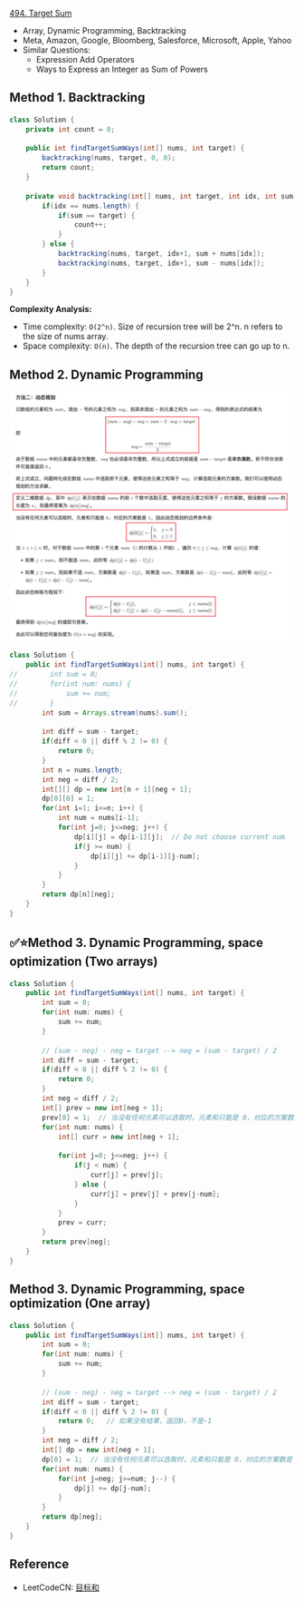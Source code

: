 [494. Target Sum](https://leetcode.com/problems/target-sum/)

* Array, Dynamic Programming, Backtracking
* Meta, Amazon, Google, Bloomberg, Salesforce, Microsoft, Apple, Yahoo
* Similar Questions:
  * Expression Add Operators
  * Ways to Express an Integer as Sum of Powers


## Method 1. Backtracking
```java
class Solution {
    private int count = 0;

    public int findTargetSumWays(int[] nums, int target) {
        backtracking(nums, target, 0, 0);
        return count;
    }

    private void backtracking(int[] nums, int target, int idx, int sum) {
        if(idx == nums.length) {
            if(sum == target) {
                count++;
            }
        } else {
            backtracking(nums, target, idx+1, sum + nums[idx]);
            backtracking(nums, target, idx+1, sum - nums[idx]);
        }
    }
}
```
**Complexity Analysis:**
* Time complexity: `O(2^n)`. Size of recursion tree will be 2^n. n refers to the size of nums array.
* Space complexity: `O(n)`. The depth of the recursion tree can go up to n.


## Method 2. Dynamic Programming
![](images/0494_DynamicProgramming.png)
```java
class Solution {
    public int findTargetSumWays(int[] nums, int target) {
//        int sum = 0;
//        for(int num: nums) {
//            sum += num;
//        }
        int sum = Arrays.stream(nums).sum();

        int diff = sum - target;
        if(diff < 0 || diff % 2 != 0) {
            return 0;
        }
        int n = nums.length;
        int neg = diff / 2;
        int[][] dp = new int[n + 1][neg + 1];
        dp[0][0] = 1;
        for(int i=1; i<=n; i++) {
            int num = nums[i-1];
            for(int j=0; j<=neg; j++) {
                dp[i][j] = dp[i-1][j];  // Do not choose current num
                if(j >= num) {
                    dp[i][j] += dp[i-1][j-num];
                }
            }
        }
        return dp[n][neg];
    }
}
```

## ✅⭐Method 3. Dynamic Programming, space optimization (Two arrays)
```java
class Solution {
    public int findTargetSumWays(int[] nums, int target) {
        int sum = 0;
        for(int num: nums) {
            sum += num;
        }

        // (sum - neg) - neg = target --> neg = (sum - target) / 2
        int diff = sum - target;
        if(diff < 0 || diff % 2 != 0) {
            return 0;
        }
        int neg = diff / 2;
        int[] prev = new int[neg + 1];
        prev[0] = 1;  // 当没有任何元素可以选取时，元素和只能是 0，对应的方案数是 1
        for(int num: nums) {
            int[] curr = new int[neg + 1];
            
            for(int j=0; j<=neg; j++) {
                if(j < num) {
                    curr[j] = prev[j];
                } else {
                    curr[j] = prev[j] + prev[j-num];
                }
            }
            prev = curr;
        }
        return prev[neg];
    }
}
```

## Method 3. Dynamic Programming, space optimization (One array)
```java
class Solution {
    public int findTargetSumWays(int[] nums, int target) {
        int sum = 0;
        for(int num: nums) {
            sum += num;
        }

        // (sum - neg) - neg = target --> neg = (sum - target) / 2
        int diff = sum - target;
        if(diff < 0 || diff % 2 != 0) {
            return 0;   // 如果没有结果，返回0，不是-1
        }
        int neg = diff / 2;
        int[] dp = new int[neg + 1];
        dp[0] = 1;  // 当没有任何元素可以选取时，元素和只能是 0，对应的方案数是 1
        for(int num: nums) {
            for(int j=neg; j>=num; j--) {
                dp[j] += dp[j-num];
            }
        }
        return dp[neg];
    }
}
```


## Reference
* LeetCodeCN: [目标和](https://leetcode.cn/problems/target-sum/solutions/816361/mu-biao-he-by-leetcode-solution-o0cp/)